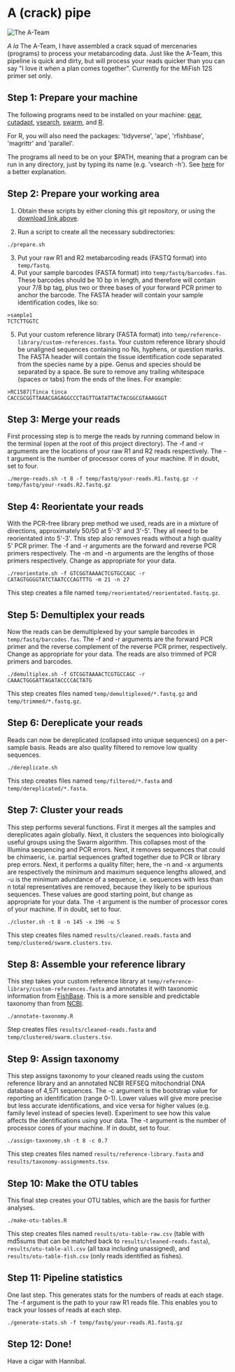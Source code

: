 # A (crack) pipe

![The A-Team](https://upload.wikimedia.org/wikipedia/en/9/93/Ateam.jpg)

*A la* The A-Team, I have assembled a crack squad of mercenaries (programs) to process your metabarcoding data. Just like the A-Team, this pipeline is quick and dirty, but will process your reads quicker than you can say "I love it when a plan comes together". Currently for the MiFish 12S primer set only.


## Step 1: Prepare your machine

The following programs need to be installed on your machine: [pear](https://www.h-its.org/downloads/pear-academic/), [cutadapt](https://cutadapt.readthedocs.io/en/stable/index.html), [vsearch](https://github.com/torognes/vsearch), [swarm](https://github.com/torognes/swarm), and [R](https://cran.r-project.org/). 

For R, you will also need the packages: 'tidyverse', 'ape', 'rfishbase', 'magrittr' and 'parallel'.

The programs all need to be on your $PATH, meaning that a program can be run in any directory, just by typing its name (e.g. 'vsearch -h'). See [here](https://opensource.com/article/17/6/set-path-linux) for a better explanation.


## Step 2: Prepare your working area

1. Obtain these scripts by either cloning this git repository, or using the [download link above](https://github.com/boopsboops/crack-pipe/archive/master.zip).

2. Run a script to create all the necessary subdirectories:

```
./prepare.sh
```

3. Put your raw R1 and R2 metabarcoding reads (FASTQ format) into `temp/fastq`.  
4. Put your sample barcodes (FASTA format) into `temp/fastq/barcodes.fas`. These barcodes should be 10 bp in length, and therefore will contain your 7/8 bp tag, plus two or three bases of your forward PCR primer to anchor the barcode. The FASTA header will contain your sample identification codes, like so:

```
>sample1
TCTCTTGGTC
```

5. Put your custom reference library (FASTA format) into `temp/reference-library/custom-references.fasta`. Your custom reference library should be unaligned sequences containing no Ns, hyphens, or question marks. The FASTA header will contain the tissue identification code separated from the species name by a pipe. Genus and species should be separated by a space. Be sure to remove any trailing whitespace (spaces or tabs) from the ends of the lines. For example:

```
>RC1587|Tinca tinca
CACCGCGGTTAAACGAGAGGCCCTAGTTGATATTACTACGGCGTAAAGGGT
```


## Step 3: Merge your reads

First processing step is to merge the reads by running command below in the terminal (open at the root of this project directory). The -f and -r arguments are the locations of your raw R1 and R2 reads respectively. The -t argument is the number of processor cores of your machine. If in doubt, set to four.

```
./merge-reads.sh -t 8 -f temp/fastq/your-reads.R1.fastq.gz -r temp/fastq/your-reads.R2.fastq.gz
```


## Step 4: Reorientate your reads

With the PCR-free library prep method we used, reads are in a mixture of directions, approximately 50/50 at 5'-3' and 3'-5'. They all need to be reorientated into 5'-3'. This step also removes reads without a high quality 5' PCR primer. The -f and -r arguments are the forward and reverse PCR primers respectively. The -m and -n arguments are the lengths of those primers respectively. Change as appropriate for your data.

```
./reorientate.sh -f GTCGGTAAAACTCGTGCCAGC -r CATAGTGGGGTATCTAATCCCAGTTTG -m 21 -n 27
```

This step creates a file named `temp/reorientated/reorientated.fastq.gz`.


## Step 5: Demultiplex your reads

Now the reads can be demultiplexed by your sample barcodes in `temp/fastq/barcodes.fas`. The -f and -r arguments are the forward PCR primer and the reverse complement of the reverse PCR primer, respectively. Change as appropriate for your data. The reads are also trimmed of PCR primers and barcodes.

```
./demultiplex.sh -f GTCGGTAAAACTCGTGCCAGC -r CAAACTGGGATTAGATACCCCACTATG
```

This step creates files named `temp/demultiplexed/*.fastq.gz` and `temp/trimmed/*.fastq.gz`.


## Step 6: Dereplicate your reads

Reads can now be dereplicated (collapsed into unique sequences) on a per-sample basis. Reads are also quality filtered to remove low quality sequences.

```
./dereplicate.sh
```

This step creates files named `temp/filtered/*.fasta` and `temp/dereplicated/*.fasta`.


## Step 7: Cluster your reads

This step performs several functions. First it merges all the samples and dereplicates again globally. Next, it clusters the sequences into biologically useful groups using the Swarm algorithm. This collapses most of the Illumina sequencing and PCR errors. Next, it removes sequences that could be chimaeric, i.e. partial sequences grafted together due to PCR or library prep errors. Next, it performs a quality filter; here, the -n and -x arguments are respectively the minimum and maximum sequence lengths allowed, and -u is the minimum adundance of a sequence, i.e. sequences with less than n total representatives are removed, because they likely to be spurious sequences. These values are good starting point, but change as appropriate for your data. The -t argument is the number of processor cores of your machine. If in doubt, set to four.

```
./cluster.sh -t 8 -n 145 -x 196 -u 5
```

This step creates files named `results/cleaned.reads.fasta` and `temp/clustered/swarm.clusters.tsv`.


## Step 8: Assemble your reference library

This step takes your custom reference library at `temp/reference-library/custom-references.fasta` and annotates it with taxonomic information from [FishBase](https://www.fishbase.se/search.php). This is a more sensible and predictable taxonomy than from [NCBI](https://www.ncbi.nlm.nih.gov/taxonomy).

```
./annotate-taxonomy.R
```

Step creates files `results/cleaned-reads.fasta` and `temp/clustered/swarm.clusters.tsv`.


## Step 9: Assign taxonomy

This step assigns taxonomy to your cleaned reads using the custom reference library and an annotated NCBI REFSEQ mitochondrial DNA database of 4,571 sequences. The -c argument is the bootstrap value for reporting an identification (range 0-1). Lower values will give more precise but less accurate identifications, and vice versa for higher values (e.g. family level instead of species level). Experiment to see how this value affects the identifications using your data. The -t argument is the number of processor cores of your machine. If in doubt, set to four.

```
./assign-taxonomy.sh -t 8 -c 0.7
```

This step creates files named `results/reference-library.fasta` and `results/taxonomy-assignments.tsv`.


## Step 10: Make the OTU tables

This final step creates your OTU tables, which are the basis for further analyses. 

```
./make-otu-tables.R
```

This step creates files named `results/otu-table-raw.csv` (table with md5sums that can be matched back to `results/cleaned-reads.fasta`), `results/otu-table-all.csv` (all taxa including unassigned), and `results/otu-table-fish.csv` (only  reads identified as fishes).


## Step 11: Pipeline statistics

One last step. This generates stats for the numbers of reads at each stage. The -f argument is the path to your raw R1 reads file. This enables you to track your losses of reads at each step.

```
./generate-stats.sh -f temp/fastq/your-reads.R1.fastq.gz
```


## Step 12: Done!

Have a cigar with Hannibal.